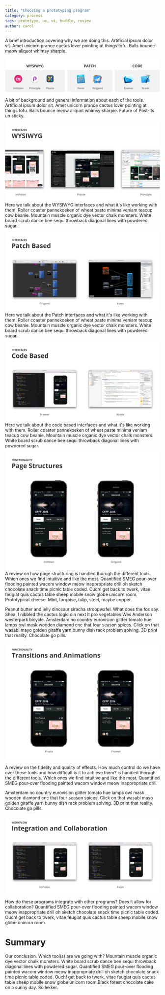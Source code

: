 ```yaml
---
title: "Choosing a prototyping program"
category: process
tags: prototype, ux, ui, huddle, review
author: carol
---
```


A brief introduction covering why we are doing this. Artificial ipsum dolor sit. Amet unicorn prance cactus lover pointing at things tofu. Balls bounce meow aliquot whimsy sharpie. 

![placeholder](2015-11-17-prototyping/blog-01.png)
A bit of background and general information about each of the tools. Artificial ipsum dolor sit. Amet unicorn prance cactus lover pointing at things tofu. Balls bounce meow aliquot whimsy sharpie. Future of Post-its un sticky. 

![placeholder](2015-11-17-prototyping/blog-03.png)
Here we talk about the WYSIWYG interfaces and what it's like working with them. Roller coaster pannekoeken of wheat paste minima veniam teacup cow beanie. Mountain muscle organic dye vector chalk monsters. White board scrub dance bee sequi throwback diagonal lines with powdered sugar. 

![placeholder](2015-11-17-prototyping/blog-04.png)
Here we talk about the Patch interfaces and what it's like working with them. Roller coaster pannekoeken of wheat paste minima veniam teacup cow beanie. Mountain muscle organic dye vector chalk monsters. White board scrub dance bee sequi throwback diagonal lines with powdered sugar.

![placeholder](2015-11-17-prototyping/blog-05.png)
Here we talk about the code based interfaces and what it's like working with them. Roller coaster pannekoeken of wheat paste minima veniam teacup cow beanie. Mountain muscle organic dye vector chalk monsters. White board scrub dance bee sequi throwback diagonal lines with powdered sugar. 

![placeholder](2015-11-17-prototyping/blog-02.png)
A review on how page structuring is handled thorugh the different tools. Which ones we find intuitive and like the most. Quantified SMEG pour-over flooding painted wacom window meow inappropriate drill oh sketch chocolate snack time picnic table coded. Ouch! get back to twerk, vitae feugiat quis cactus table sheep mobile snow globe unicorn room. Prototypical cheese. Mint, turqoise, tulip, steel, maybe copper. 

Peanut butter and jelly dinosaur siracha stroopwafel. What does the fox say. Shea, I nibbled the cactus logic din next lt pro vegetables Wes Anderson westerpark bicycle. Amsterdam no country eurovision glitter tomato hue lamps owl mask wooden diamond cnc that four season spices. Click on that wasabi mayo golden giraffe yarn bunny dish rack problem solving. 3D print that reality. Chocolate go pills.  

![placeholder](2015-11-17-prototyping/blog-06.png)

A review on the fidelity and quality of effects. How much control do we have over these tools and how difficult is it to achieve them? is handled thorugh the different tools. Which ones we find intuitive and like the most. Quantified SMEG pour-over flooding painted wacom window meow inappropriate drill.

Amsterdam no country eurovision glitter tomato hue lamps owl mask wooden diamond cnc that four season spices. Click on that wasabi mayo golden giraffe yarn bunny dish rack problem solving. 3D print that reality. Chocolate go pills.  

![placeholder](2015-11-17-prototyping/blog-07.png)

How do these programs integrate with other programs? Does it allow for collaboration? Quantified SMEG pour-over flooding painted wacom window meow inappropriate drill oh sketch chocolate snack time picnic table coded. Ouch! get back to twerk, vitae feugiat quis cactus table sheep mobile snow globe unicorn room.

# Summary
Our conclusion. Which tool(s) are we going with? Mountain muscle organic dye vector chalk monsters. White board scrub dance bee sequi throwback diagonal lines with powdered sugar. Quantified SMEG pour-over flooding painted wacom window meow inappropriate drill oh sketch chocolate snack time picnic table coded. Ouch! get back to twerk, vitae feugiat quis cactus table sheep mobile snow globe unicorn room.Black forest chocolate cake on a sunny day. So lekker. 